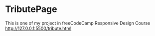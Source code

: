 # TributePage
This is one of my project in freeCodeCamp Responsive Design Course
<br>
http://127.0.0.1:5500/tribute.html